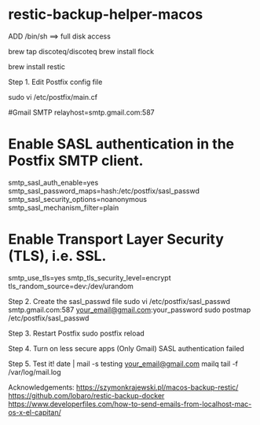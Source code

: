 # restic-backup-helper-macos


ADD /bin/sh ==> full disk access

brew tap discoteq/discoteq
brew install flock

brew install restic


Step 1. Edit Postfix config file

sudo vi /etc/postfix/main.cf

#Gmail SMTP
relayhost=smtp.gmail.com:587
# Enable SASL authentication in the Postfix SMTP client.
smtp_sasl_auth_enable=yes
smtp_sasl_password_maps=hash:/etc/postfix/sasl_passwd
smtp_sasl_security_options=noanonymous
smtp_sasl_mechanism_filter=plain
# Enable Transport Layer Security (TLS), i.e. SSL.
smtp_use_tls=yes
smtp_tls_security_level=encrypt
tls_random_source=dev:/dev/urandom

Step 2. Create the sasl_passwd file
sudo vi /etc/postfix/sasl_passwd
smtp.gmail.com:587 your_email@gmail.com:your_password
sudo postmap /etc/postfix/sasl_passwd

Step 3. Restart Postfix
sudo postfix reload

Step 4. Turn on less secure apps (Only Gmail)
SASL authentication failed

Step 5. Test it!
date | mail -s testing your_email@gmail.com
mailq
tail -f /var/log/mail.log


Acknowledgements:
https://szymonkrajewski.pl/macos-backup-restic/
https://github.com/lobaro/restic-backup-docker
https://www.developerfiles.com/how-to-send-emails-from-localhost-mac-os-x-el-capitan/
